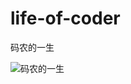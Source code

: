 # life-of-coder
码农的一生

![码农的一生](.https://github.com/yanjingfan/life-of-coder/blob/main/pic/%E7%A8%8B%E5%BA%8F%E5%91%98%E7%9A%84%E4%B8%80%E7%94%9F.png)
